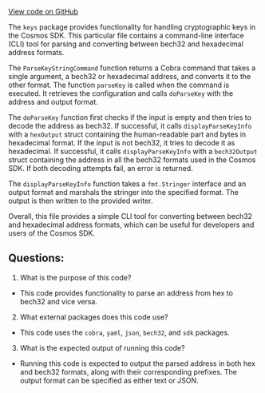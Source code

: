 [View code on GitHub](https://github.com/cosmos/cosmos-sdk/blob/main/client/keys/parse.go)

The `keys` package provides functionality for handling cryptographic keys in the Cosmos SDK. This particular file contains a command-line interface (CLI) tool for parsing and converting between bech32 and hexadecimal address formats. 

The `ParseKeyStringCommand` function returns a Cobra command that takes a single argument, a bech32 or hexadecimal address, and converts it to the other format. The function `parseKey` is called when the command is executed. It retrieves the configuration and calls `doParseKey` with the address and output format. 

The `doParseKey` function first checks if the input is empty and then tries to decode the address as bech32. If successful, it calls `displayParseKeyInfo` with a `hexOutput` struct containing the human-readable part and bytes in hexadecimal format. If the input is not bech32, it tries to decode it as hexadecimal. If successful, it calls `displayParseKeyInfo` with a `bech32Output` struct containing the address in all the bech32 formats used in the Cosmos SDK. If both decoding attempts fail, an error is returned.

The `displayParseKeyInfo` function takes a `fmt.Stringer` interface and an output format and marshals the stringer into the specified format. The output is then written to the provided writer.

Overall, this file provides a simple CLI tool for converting between bech32 and hexadecimal address formats, which can be useful for developers and users of the Cosmos SDK.
## Questions: 
 1. What is the purpose of this code?
- This code provides functionality to parse an address from hex to bech32 and vice versa.

2. What external packages does this code use?
- This code uses the `cobra`, `yaml`, `json`, `bech32`, and `sdk` packages.

3. What is the expected output of running this code?
- Running this code is expected to output the parsed address in both hex and bech32 formats, along with their corresponding prefixes. The output format can be specified as either text or JSON.